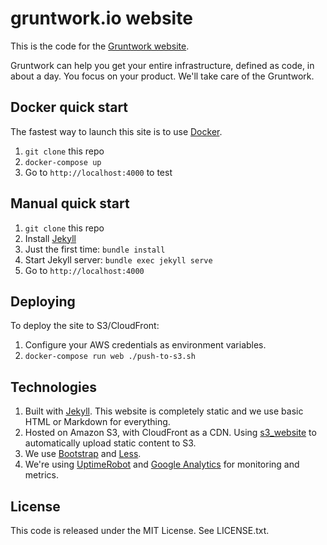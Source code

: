 # gruntwork.io website

This is the code for the [Gruntwork website](http://www.gruntwork.io).

Gruntwork can help you get your entire infrastructure, defined as code, in about a day. You focus on your product. 
We'll take care of the Gruntwork.



## Docker quick start

The fastest way to launch this site is to use [Docker](https://www.docker.com/).

1. `git clone` this repo
1. `docker-compose up`
1. Go to `http://localhost:4000` to test




## Manual quick start

1. `git clone` this repo
1. Install [Jekyll](http://jekyllrb.com/docs/installation/)
1. Just the first time: `bundle install`
1. Start Jekyll server: `bundle exec jekyll serve`
1. Go to `http://localhost:4000`




## Deploying

To deploy the site to S3/CloudFront:

1. Configure your AWS credentials as environment variables.
1. `docker-compose run web ./push-to-s3.sh`




## Technologies

1. Built with [Jekyll](http://jekyllrb.com/). This website is completely static and we use basic HTML or Markdown for
   everything.
1. Hosted on Amazon S3, with CloudFront as a CDN. Using [s3_website](https://github.com/laurilehmijoki/s3_website) to
   automatically upload static content to S3.
1. We use [Bootstrap](http://www.getbootstrap.com/) and [Less](http://lesscss.org/).
1. We're using [UptimeRobot](http://uptimerobot.com/) and [Google Analytics](http://www.google.com/analytics/) for
   monitoring and metrics.




## License

This code is released under the MIT License. See LICENSE.txt.

